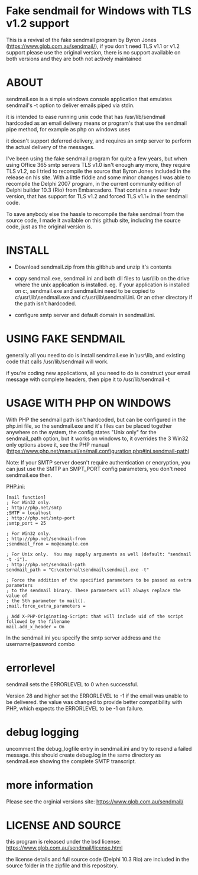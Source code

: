 # Fake sendmail for Windows with TLS v1.2 support
This is a revival of the fake sendmail program by Byron Jones (https://www.glob.com.au/sendmail/), if you don't need TLS v1.1 or v1.2 support please use the original version, there is no support available on both versions and they are both not actively maintained

# ABOUT
sendmail.exe is a simple windows console application that emulates sendmail's -t option to deliver emails piped via stdin.

it is intended to ease running unix code that has /usr/lib/sendmail hardcoded as an email delivery means or program's that use the sendmail pipe method, for example as php on windows uses

it doesn't support deferred delivery, and requires an smtp server to perform the actual delivery of the messages.

I've been using the fake sendmail program for quite a few years, but when using Office 365 smtp servers TLS v1.0 isn't enough any more, they require TLS v1.2, so I tried to recompile the source that Byron Jones included in the release on his site. With a little fiddle and some minor changes I was able to recompile the Delphi 2007 program, in the current community edition of Delphi builder 10.3 (Rio) from Embarcadero. That contains a newer Indy version, that has support for TLS v1.2 and forced TLS v1.1+ in the sendmail code.

To save anybody else the hassle to recompile the fake sendmail from the source code, I made it available on this github site, including the source code, just as the original version is.

# INSTALL
- Download sendmail.zip from this gitbhub and unzip it's contents

- copy sendmail.exe, sendmail.ini and both dll files to \usr\lib on the drive where the unix application is installed. eg. if your application is installed on c:\, sendmail.exe and sendmail.ini need to be copied to c:\usr\lib\sendmail.exe and c:\usr\lib\sendmail.ini. Or an other directory if the path isn't hardcoded.

- configure smtp server and default domain in sendmail.ini.

# USING FAKE SENDMAIL
generally all you need to do is install sendmail.exe in \usr\lib, and existing code that calls /usr/lib/sendmail will work.

if you're coding new applications, all you need to do is construct your email message with complete headers, then pipe it to /usr/lib/sendmail -t

# USAGE WITH PHP ON WINDOWS
With PHP the sendmail path isn't hardcoded, but can be configured in the php.ini file, so the sendmail.exe and it's files can be placed together anywhere on the system, the config states "Unix only" for the sendmail_path option, but it works on windows to, it overrides the 3 Win32 only options above it, see the PHP manual (https://www.php.net/manual/en/mail.configuration.php#ini.sendmail-path)

Note: If your SMTP server doesn't require authentication or encryption, you can just use the SMTP an SMPT_PORT config parameters, you don't need sendmail.exe then.

PHP.ini:
```
[mail function]
; For Win32 only.
; http://php.net/smtp
;SMTP = localhost
; http://php.net/smtp-port
;smtp_port = 25

; For Win32 only.
; http://php.net/sendmail-from
;sendmail_from = me@example.com

; For Unix only.  You may supply arguments as well (default: "sendmail -t -i").
; http://php.net/sendmail-path
sendmail_path = "C:\external\sendmail\sendmail.exe -t"

; Force the addition of the specified parameters to be passed as extra parameters
; to the sendmail binary. These parameters will always replace the value of
; the 5th parameter to mail().
;mail.force_extra_parameters =

; Add X-PHP-Originating-Script: that will include uid of the script followed by the filename
mail.add_x_header = On
```
In the sendmail.ini you specify the smtp server address and the username/password combo

# errorlevel
sendmail sets the ERRORLEVEL to 0 when successful.

Version 28 and higher set the ERRORLEVEL to -1 if the email was unable to be delivered.
the value was changed to provide better compatibility with PHP, which expects the ERRORLEVEL to be -1 on failure.

# debug logging
uncomment the debug_logfile entry in sendmail.ini and try to resend a failed message. this should create debug.log in the same directory as sendmail.exe showing the complete SMTP transcript.

# more information
Please see the orginial versions site: https://www.glob.com.au/sendmail/

# LICENSE AND SOURCE
this program is released under the bsd license: https://www.glob.com.au/sendmail/license.html

the license details and full source code (Delphi 10.3 Rio) are included in the source folder in the zipfile and this repository.
